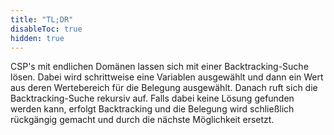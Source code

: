 ```yaml
---
title: "TL;DR"
disableToc: true
hidden: true
---
```



CSP's mit endlichen Domänen lassen sich mit einer Backtracking-Suche lösen. Dabei wird
schrittweise eine Variablen ausgewählt und dann ein Wert aus deren Wertebereich für
die Belegung ausgewählt. Danach ruft sich die Backtracking-Suche rekursiv auf. Falls
dabei keine Lösung gefunden werden kann, erfolgt Backtracking und die Belegung wird
schließlich rückgängig gemacht und durch die nächste Möglichkeit ersetzt.
